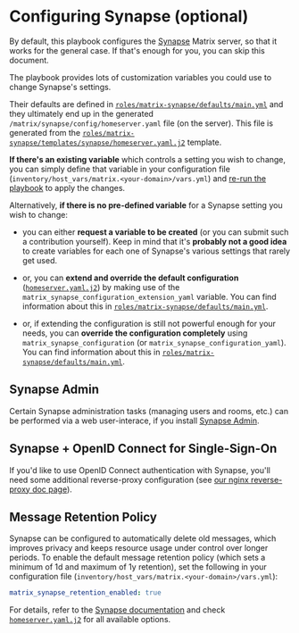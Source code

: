 # Configuring Synapse (optional)

By default, this playbook configures the [Synapse](https://github.com/matrix-org/synapse) Matrix server, so that it works for the general case.
If that's enough for you, you can skip this document.

The playbook provides lots of customization variables you could use to change Synapse's settings.

Their defaults are defined in [`roles/matrix-synapse/defaults/main.yml`](../roles/matrix-synapse/defaults/main.yml) and they ultimately end up in the generated `/matrix/synapse/config/homeserver.yaml` file (on the server). This file is generated from the [`roles/matrix-synapse/templates/synapse/homeserver.yaml.j2`](../roles/matrix-synapse/templates/synapse/homeserver.yaml.j2) template.

**If there's an existing variable** which controls a setting you wish to change, you can simply define that variable in your configuration file (`inventory/host_vars/matrix.<your-domain>/vars.yml`) and [re-run the playbook](installing.md) to apply the changes.

Alternatively, **if there is no pre-defined variable** for a Synapse setting you wish to change:

- you can either **request a variable to be created** (or you can submit such a contribution yourself). Keep in mind that it's **probably not a good idea** to create variables for each one of Synapse's various settings that rarely get used.

- or, you can **extend and override the default configuration** ([`homeserver.yaml.j2`](../roles/matrix-synapse/templates/synapse/homeserver.yaml.j2)) by making use of the `matrix_synapse_configuration_extension_yaml` variable. You can find information about this in [`roles/matrix-synapse/defaults/main.yml`](../roles/matrix-synapse/defaults/main.yml).

- or, if extending the configuration is still not powerful enough for your needs, you can **override the configuration completely** using `matrix_synapse_configuration` (or `matrix_synapse_configuration_yaml`). You can find information about this in [`roles/matrix-synapse/defaults/main.yml`](../roles/matrix-synapse/defaults/main.yml).


## Synapse Admin

Certain Synapse administration tasks (managing users and rooms, etc.) can be performed via a web user-interace, if you install [Synapse Admin](configuring-playbook-synapse-admin.md).


## Synapse + OpenID Connect for Single-Sign-On

If you'd like to use OpenID Connect authentication with Synapse, you'll need some additional reverse-proxy configuration (see [our nginx reverse-proxy doc page](configuring-playbook-nginx.md#synapse-openid-connect-for-single-sign-on)).

## Message Retention Policy

Synapse can be configured to automatically delete old messages, which improves privacy and keeps resource usage under control over longer periods. To enable the default message retention policy (which sets a minimum of 1d and maximum of 1y retention), set the following in your configuration file (`inventory/host_vars/matrix.<your-domain>/vars.yml`):

```yaml
matrix_synapse_retention_enabled: true
```

For details, refer to the [Synapse documentation](https://github.com/matrix-org/synapse/blob/develop/docs/message_retention_policies.md) and check [`homeserver.yaml.j2`](../roles/matrix-synapse/templates/synapse/homeserver.yaml.j2) for all available options.
